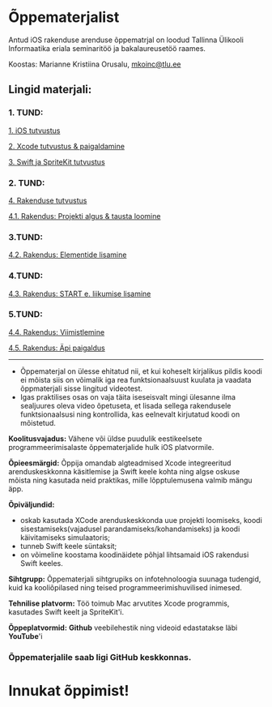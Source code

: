 # Õppematerjalist

Antud iOS rakenduse arenduse õppematrjal on loodud Tallinna Ülikooli Informaatika eriala seminaritöö ja bakalaureusetöö raames.

Koostas: Marianne Kristiina Orusalu, mkoinc@tlu.ee

## Lingid materjali:

### 1. TUND:

[1. iOS tutvustus](https://github.com/ios-rakenduse-arendus/2018/wiki/1.-iOS-tutvustus)

[2. Xcode tutvustus & paigaldamine](https://github.com/ios-rakenduse-arendus/2018/wiki/2.-Xcode-tutvustus-&-paigaldamine)

[3. Swift ja SpriteKit tutvustus](https://github.com/ios-rakenduse-arendus/2018/wiki/3.-Swift-ja-SpriteKit-tutvustus)

### 2. TUND:

[4. Rakenduse tutvustus](https://github.com/ios-rakenduse-arendus/2018/wiki/4.-Rakenduse-tutvustus)

[4.1. Rakendus: Projekti algus & tausta loomine](https://github.com/ios-rakenduse-arendus/4.1.Rakendus-taust)

### 3.TUND:

[4.2. Rakendus: Elementide lisamine](https://github.com/ios-rakenduse-arendus/4.2.Rakendus-elemendid)

### 4.TUND:

[4.3. Rakendus: START e. liikumise lisamine](https://github.com/ios-rakenduse-arendus/4.3.Rakendus-start)

### 5.TUND:

[4.4. Rakendus: Viimistlemine](https://github.com/ios-rakenduse-arendus/4.4.Rakendus-viimistlemine)

[4.5. Rakendus: Äpi paigaldus](https://github.com/ios-rakenduse-arendus/EsimeneApp/wiki/4.5.-Rakendus:-%C3%84pi-paigaldus)
___

* Õppematerjal on ülesse ehitatud nii, et kui koheselt kirjalikus pildis koodi ei mõista siis on võimalik iga rea funktsionaalsuust kuulata ja vaadata õppmaterjali sisse lingitud videotest. 
* Igas praktilises osas on vaja täita iseseisvalt mingi ülesanne ilma sealjuures oleva video õpetuseta, et lisada sellega rakendusele funktsionaalsusi ning kontrollida, kas eelnevalt kirjutatud koodi on mõistetud.

**Koolitusvajadus:** Vähene või üldse puudulik eestikeelsete programmeerimisalaste õppematerjalide hulk iOS platvormile.

**Õpieesmärgid:** Õppija omandab algteadmised Xcode integreeritud arenduskeskkonna käsitlemise ja Swift keele kohta ning algse oskuse mõista ning kasutada neid praktikas, mille lõpptulemusena valmib mängu äpp.

**Õpiväljundid:**
* oskab kasutada XCode arenduskeskkonda uue projekti loomiseks, koodi sisestamiseks(vajadusel parandamiseks/kohandamiseks) ja koodi käivitamiseks simulaatoris;
* tunneb Swift keele süntaksit;
* on võimeline koostama koodinäidete põhjal lihtsamaid iOS rakendusi Swift keeles.

**Sihtgrupp:** Õppematerjali sihtgrupiks on infotehnoloogia suunaga tudengid, kuid ka kooliõpilased ning teised programmeerimishuvilised inimesed.

**Tehnilise platvorm:** Töö toimub Mac arvutites Xcode programmis, kasutades Swift keelt ja SpriteKit'i.

**Õppeplatvormid:** **Github** veebilehestik ning videoid edastatakse läbi **YouTube**'i


### Õppematerjalile saab ligi GitHub keskkonnas.

# Innukat õppimist!
